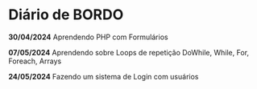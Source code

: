 # Diário de BORDO

**30/04/2024**
Aprendendo PHP com Formulários

**07/05/2024**
Aprendendo sobre Loops de repetição DoWhile, While, For, Foreach, Arrays

**24/05/2024**
Fazendo um sistema de Login com usuários